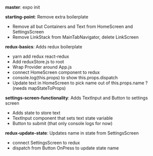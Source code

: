 **master**: expo init

**starting-point**: Remove extra boilerplate
* Remove all but Containers and Text from HomeScreen and SettingsScreen
* Remove LinkStack from MainTabNavigator, delete LinkScreen

**redux-basics**: Adds redux boilerplate
* yarn add redux react-redux
* Add reduxStore.js to root
* Wrap Provider around App.js
* connect HomeScreen component to redux
* console.log(this.props) to show this.props.dispatch
* Update text in HomeScreen to pick name out of this.props.name ? (needs mapStateToProps)

**settings-screen-functionality**: Adds TextInput and Button to settings screen
* Adds state to store text
* TextInput component that sets text state variable
* Button to submit (that only console logs for now)

**redux-update-state**: Updates name in state from SettingsScreen
* connect SettingsScreen to redux
* dispatch from Button OnPress to update state name
